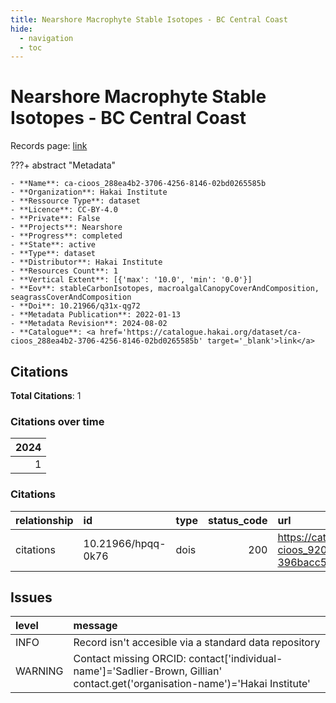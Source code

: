 ```yaml
---
title: Nearshore Macrophyte Stable Isotopes - BC Central Coast
hide:
  - navigation
  - toc
---
```


# Nearshore Macrophyte Stable Isotopes - BC Central Coast

Records page: <a href='https://catalogue.hakai.org/dataset/ca-cioos_288ea4b2-3706-4256-8146-02bd0265585b' target='_blank'>link</a>

???+ abstract "Metadata"

    - **Name**: ca-cioos_288ea4b2-3706-4256-8146-02bd0265585b 
    - **Organization**: Hakai Institute 
    - **Ressource Type**: dataset 
    - **Licence**: CC-BY-4.0 
    - **Private**: False 
    - **Projects**: Nearshore 
    - **Progress**: completed 
    - **State**: active 
    - **Type**: dataset 
    - **Distributor**: Hakai Institute 
    - **Resources Count**: 1 
    - **Vertical Extent**: [{'max': '10.0', 'min': '0.0'}] 
    - **Eov**: stableCarbonIsotopes, macroalgalCanopyCoverAndComposition, seagrassCoverAndComposition 
    - **Doi**: 10.21966/q31x-qg72 
    - **Metadata Publication**: 2022-01-13 
    - **Metadata Revision**: 2024-08-02 
    - **Catalogue**: <a href='https://catalogue.hakai.org/dataset/ca-cioos_288ea4b2-3706-4256-8146-02bd0265585b' target='_blank'>link</a> 

<div id='map'></div>


## Citations

**Total Citations**: 1

### Citations over time

|   2024 |
|-------:|
|      1 |

### Citations

| relationship   | id                 | type   |   status_code | url                                                                               |
|:---------------|:-------------------|:-------|--------------:|:----------------------------------------------------------------------------------|
| citations      | 10.21966/hpqq-0k76 | dois   |           200 | https://catalogue.hakai.org/dataset/ca-cioos_9201118a-b0c4-470f-a76f-396bacc5e93e |




## Issues
| level   | message                                                                                                                       |
|:--------|:------------------------------------------------------------------------------------------------------------------------------|
| INFO    | Record isn't accesible via a standard data repository                                                                         |
| WARNING | Contact missing ORCID: contact['individual-name']='Sadlier-Brown, Gillian' contact.get('organisation-name')='Hakai Institute' |


<script>
   document.addEventListener("DOMContentLoaded", function() {
    var map = L.map('map').setView([51.505, -125.09], 5);
    L.tileLayer('https://tile.openstreetmap.org/{z}/{x}/{y}.png', {
        maxZoom: 19,
        attribution: '&copy; <a href="http://www.openstreetmap.org/copyright">OpenStreetMap</a>'
    }).addTo(map);
    var geojsonFeature = {
        "type": "Feature",
        "properties": {
            "name" : "Nearshore Macrophyte Stable Isotopes - BC Central Coast"
        },
        "geometry": {'type': 'Polygon', 'coordinates': [[[-128.62224808, 51.28805197], [-127.44960574, 51.28805197], [-127.44960574, 52.00866824], [-128.62224808, 52.00866824], [-128.62224808, 51.28805197]]]}
    }
    L.geoJSON(geojsonFeature).addTo(map);
   })
</script>